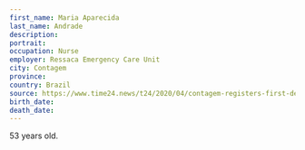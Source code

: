 ```yaml
---
first_name: Maria Aparecida
last_name: Andrade
description: 
portrait: 
occupation: Nurse
employer: Ressaca Emergency Care Unit
city: Contagem
province: 
country: Brazil
source: https://www.time24.news/t24/2020/04/contagem-registers-first-death-by-covid-19-victim-was-a-health-professional-general.html
birth_date: 
death_date: 
---
```


53 years old.